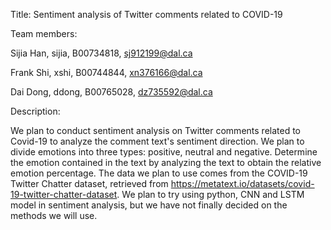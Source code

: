 Title: Sentiment analysis of Twitter comments related to COVID-19

Team members:

Sijia Han, sijia, B00734818, sj912199@dal.ca

Frank Shi, xshi, B00744844, xn376166@dal.ca

Dai Dong, ddong, B00765028, dz735592@dal.ca

Description:

We plan to conduct sentiment analysis on Twitter comments related to Covid-19 to analyze the comment text's sentiment direction.
We plan to divide emotions into three types: positive, neutral and negative.
Determine the emotion contained in the text by analyzing the text to obtain the relative emotion percentage.
The data we plan to use comes from the COVID-19 Twitter Chatter dataset, retrieved from https://metatext.io/datasets/covid-19-twitter-chatter-dataset.
We plan to try using python, CNN and LSTM model in sentiment analysis, but we have not finally decided on the methods we will use.
